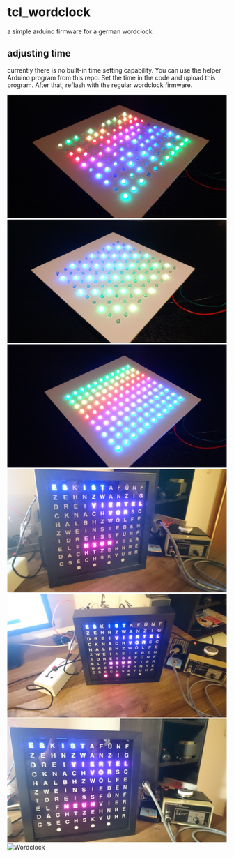 # tcl_wordclock
a simple arduino firmware for a german wordclock

## adjusting time
currently there is no built-in time setting capability. You can use the helper Arduino program from this repo. Set the time in the code and upload this program. After that, reflash with the regular wordclock firmware.

![Wordclock](res/1.JPG)
![Wordclock](res/2.JPG)
![Wordclock](res/3.JPG)
![Wordclock](res/4.JPG)
![Wordclock](res/5.JPG)
![Wordclock](res/6.JPG)
![Wordclock](res/7.JPG)
